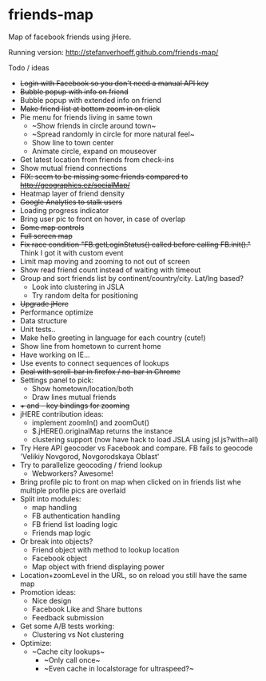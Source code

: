 friends-map
===========

Map of facebook friends using jHere.

Running version:
http://stefanverhoeff.github.com/friends-map/

Todo / ideas
- ~~Login with Facebook so you don't need a manual API key~~
- ~~Bubble popup with info on friend~~
- Bubble popup with extended info on friend
- ~~Make friend list at bottom zoom in on click~~
- Pie menu for friends living in same town
  - ~Show friends in circle around town~
  - ~Spread randomly in circle for more natural feel~
  - Show line to town center
  - Animate circle, expand on mouseover
- Get latest location from friends from check-ins
- Show mutual friend connections
- ~~FIX: seem to be missing some friends compared to http://geographics.cz/socialMap/~~
- Heatmap layer of friend density
- ~~Google Analytics to stalk users~~
- Loading progress indicator
- Bring user pic to front on hover, in case of overlap
- ~~Some map controls~~
- ~~Full screen map~~
- ~~Fix race condition "FB.getLoginStatus() called before calling FB.init()."~~ Think I got it with custom event
- Limit map moving and zooming to not out of screen
- Show read friend count instead of waiting with timeout
- Group and sort friends list by continent/country/city. Lat/lng based?
  - Look into clustering in JSLA
  - Try random delta for positioning
- ~~Upgrade jHere~~
- Performance optimize
- Data structure
- Unit tests..
- Make hello greeting in language for each country (cute!)
- Show line from hometown to current home
- Have working on IE...
- Use events to connect sequences of lookups
- ~~Deal with scroll-bar in firefox / no-bar in Chrome~~
- Settings panel to pick:
  - Show hometown/location/both
  - Draw lines mutual friends
- ~~+ and - key bindings for zooming~~
- jHERE contribution ideas:
  - implement zoomIn() and zoomOut()
  - $.jHERE().originalMap returns the instance
  - clustering support (now have hack to load JSLA using jsl.js?with=all)
- Try Here API geocoder vs Facebook and compare. FB fails to geocode 'Velikiy Novgorod, Novgorodskaya Oblast'
- Try to parallelize geocoding / friend lookup
  - Webworkers? Awesome!
- Bring profile pic to front on map when clicked on in friends list whe multiple profile pics are overlaid
- Split into modules:
  - map handling
  - FB authentication handling
  - FB friend list loading logic
  - Friends map logic
- Or break into objects?
  - Friend object with method to lookup location
  - Facebook object
  - Map object with friend displaying power
- Location+zoomLevel in the URL, so on reload you still have the same map
- Promotion ideas:
  - Nice design
  - Facebook Like and Share buttons
  - Feedback submission
- Get some A/B tests working:
  - Clustering vs Not clustering
- Optimize:
  - ~Cache city lookups~
    - ~Only call once~
    - ~Even cache in localstorage for ultraspeed?~